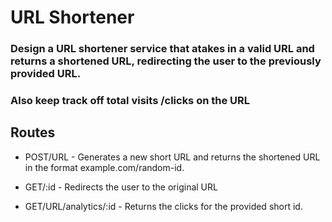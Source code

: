 # URL Shortener

### Design a URL shortener service that atakes in a valid URL and returns a  shortened URL, redirecting the user to the previously provided URL.

### Also keep track off total visits /clicks on the URL


## Routes

- POST/URL - Generates a new short URL and returns the shortened URL in the format example.com/random-id.

- GET/:id - Redirects the user to the original URL

- GET/URL/analytics/:id - Returns the clicks for the provided short id.